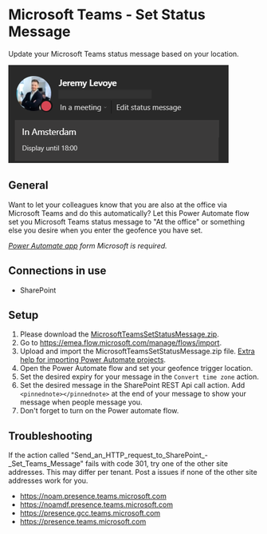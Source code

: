 # Microsoft Teams - Set Status Message
Update your Microsoft Teams status message based on your location.

![](/MicrosoftTeamsStatusMessage.png)

## General
Want to let your colleagues know that you are also at the office via Microsoft Teams and do this automatically?
Let this Power Automate flow set you Microsoft Teams status message to "At the office" or something else you desire when you enter the geofence you have set.

_[Power Automate app](https://emea.flow.microsoft.com/en-us/mobile/download/?src=banner) form Microsoft is required._

## Connections in use
* SharePoint

## Setup
1. Please download the [MicrosoftTeamsSetStatusMessage.zip](/../../raw/main/MicrosoftTeamsSetStatusMessage.zip).
2. Go to https://emea.flow.microsoft.com/manage/flows/import.
3. Upload and import the MicrosoftTeamsSetStatusMessage.zip file. [Extra help for importing Power Automate projects](/../../../MrAutomate33/blob/main/files/CreateConnectionsInImport.md).
4. Open the Power Automate flow and set your geofence trigger location.
5. Set the desired expiry for your message in the `Convert time zone` action.
6. Set the desired message in the SharePoint REST Api call action. Add `<pinnednote></pinnednote>` at the end of your message to show your message when people message you.
7. Don't forget to turn on the Power automate flow.

## Troubleshooting
If the action called "Send_an_HTTP_request_to_SharePoint_-_Set_Teams_Message" fails with code 301, try one of the other site addresses. This may differ per tenant.
Post a issues if none of the other site addresses work for you.
* https://noam.presence.teams.microsoft.com
* https://noamdf.presence.teams.microsoft.com
* https://presence.gcc.teams.microsoft.com
* https://presence.teams.microsoft.com
